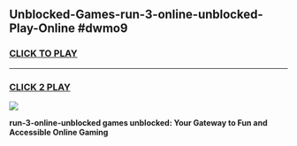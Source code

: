 
## Unblocked-Games-run-3-online-unblocked-Play-Online #dwmo9
<h3>
<a href="https://news.freeplayer.one?title=run-3-online-unblocked&ref=3">CLICK TO PLAY</a></h3>
<hr>

<h3>
<a href="https://news.freeplayer.one?title=run-3-online-unblocked&ref=3">CLICK 2 PLAY</a>
  
</h3>

<a href="https://news.freeplayer.one?title=run-3-online-unblocked&ref=3"><img src="https://clearcache.store/games.png"></a>


**run-3-online-unblocked games unblocked: Your Gateway to Fun and Accessible Online Gaming**
